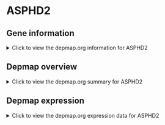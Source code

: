 <h1>ASPHD2</h1>

<h2>Gene information</h2>
<details>
  <summary>Click to view the depmap.org information for ASPHD2</summary>
  <iframe src="https://depmap.org/portal/gene/ASPHD2?tab=about" style="border:none;width:100%;height:800px"></iframe>
</details>

<h2>Depmap overview</h2>
<details>
  <summary>Click to view the depmap.org summary for ASPHD2</summary>
  <iframe src="https://depmap.org/portal/gene/ASPHD2?tab=overview" style="border:none;width:100%;height:800px"></iframe>
</details>

<h2>Depmap expression</h2>
<details>
  <summary>Click to view the depmap.org expression data for ASPHD2</summary>
  <iframe src="https://depmap.org/portal/gene/ASPHD2?tab=characterization" style="border:none;width:100%;height:800px"></iframe>
</details>


<!--
<h2>Reactome Pathway diagram</h2>
<details>
  <summary>Click to view Reactome pathway for ASPHD2</summary>
  PNAME
</details>
-->


